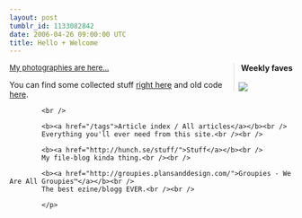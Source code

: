 ```yaml
---
layout: post
tumblr_id: 1133082842  
date: 2006-04-26 09:00:00 UTC
title: Hello + Welcome
---
```


<div style="float:right;border-left:1px solid #ddd;padding-left:8px;">&nbsp;<b>Weekly faves</b><br /><br /><a href="http://www.last.fm/user/rasmusfabbe/"><img src="//imagegen.last.fm/minimalLightRecent/artists/10/rasmusfabbe.gif" border="0" /></a><br /></div>
			<p>
			<a style="font-size:13px" href="http://www.flickr.com/photos/rsms/">My photographies are here...</a>
			</p>
			<p>
			You can find some collected stuff 
			<a href="http://hunch.se/rp/">right here</a> and old code <a href="http://pub.flajm.se/">here</a>.<br />

			<br />

			<b><a href="/tags">Article index / All articles</a></b><br />
			Everything you'll ever need from this site.<br /><br />

			<b><a href="http://hunch.se/stuff/">Stuff</a></b><br />
			My file-blog kinda thing.<br /><br />

			<b><a href="http://groupies.plansanddesign.com/">Groupies - We Are All Groupies™</a></b><br />
			The best ezine/blogg EVER.<br /><br />

			</p>
